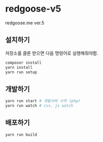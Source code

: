 # redgoose-v5

redgoose.me ver.5

## 설치하기

저장소를 클론 받으면 다음 명령어로 실행해줘야함.

```bash
composer install
yarn install
yarn run setup
```

## 개발하기

```bash
yarn run start # 개발서버 시작 (php)
yarn run watch # css, js watch
```

## 배포하기

```bash
yarn run build
```
